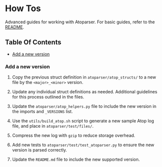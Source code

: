 # How Tos

Advanced guides for working with Atoparser. For basic guides, refer to the [README](../README.md).


## Table Of Contents

  * [Add a new version](#add-a-new-version)

### Add a new version

1. Copy the previous struct definition in `atoparser/atop_structs/` to a new file by the `<major>_<minor>` version.

1. Update any individual struct definitions as needed. Additional guidelines for this process outlined in the files.

1. Update the `atoparser/atop_helpers.py` file to include the new version in the imports and `_VERSIONS` list.

1. Use the `utils/build_atop.sh` script to generate a new sample Atop log file, and place in `atoparser/test/files/`.

1. Compress the new log with `gzip` to reduce storage overhead.

1. Add new tests to `atoparser/test/test_atoparser.py` to ensure the new version is parsed correctly.

1. Update the `README.md` file to include the new supported version.
